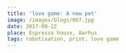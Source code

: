 ```yaml
---
title: 'love game: A new pet'
image: /images/blogs/007.jpg
date: 2017-09-22
place: Espresso house, Aarhus
tags: robotisation, print, love game
---
```

